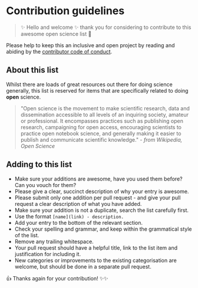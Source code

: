 # Contribution guidelines

> :sparkles: Hello and welcome :sparkles: thank you for considering to contribute to this awesome open science list :clap:

Please help to keep this an inclusive and open project by reading and abiding by the [contributor code of conduct](https://github.com/Treblesteph/awesome-open-science/blob/master/CODE_OF_CONDUCT.md).

## About this list

Whilst there are loads of great resources out there for doing science generally, this list is reserved for items that are specifically related to doing **open** science.

> "Open science is the movement to make scientific research, data and dissemination accessible to all levels of an inquiring society, amateur or professional. It encompasses practices such as publishing open research, campaigning for open access, encouraging scientists to practice open notebook science, and generally making it easier to publish and communicate scientific knowledge." *- from Wikipedia, Open Science*

## Adding to this list

- Make sure your additions are awesome, have you used them before? Can you vouch for them?
- Please give a clear, succinct description of why your entry is awesome.
- Please submit only one addition per pull request - and give your pull request a clear description of what you have added.
- Make sure your addition is not a duplicate, search the list carefully first.
- Use the format `[name](link) - description.`
- Add your entry to the bottom of the relevant section.
- Check your spelling and grammar, and keep within the grammatical style of the list.
- Remove any trailing whitespace.
- Your pull request should have a helpful title, link to the list item and justification for including it.
- New categories or improvements to the existing categorisation are welcome, but should be done in a separate pull request.

:thumbsup: Thanks again for your contribution! :sparkles::sparkles:
